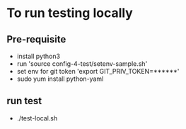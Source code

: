 # To run testing locally
## Pre-requisite
- install python3
- run 'source config-4-test/setenv-sample.sh'
- set env for git token 'export GIT_PRIV_TOKEN=******'
- sudo yum install python-yaml

## run test
- ./test-local.sh